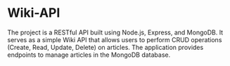 # Wiki-API  
The project is a RESTful API built using Node.js, Express, and MongoDB. It serves as a simple Wiki API that allows users to perform CRUD operations (Create, Read, Update, Delete) on articles. The application provides endpoints to manage articles in the MongoDB database.
